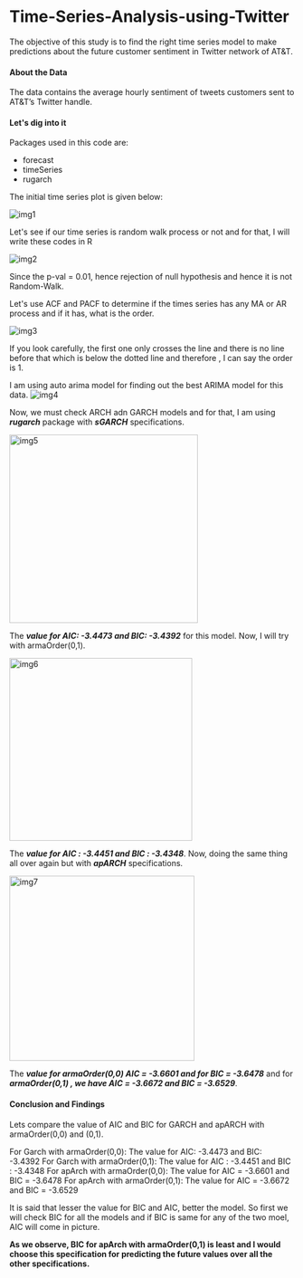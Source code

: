 # Time-Series-Analysis-using-Twitter
The objective of this study is to find the right time series model to make predictions about the future customer sentiment in Twitter network of AT&T. 

#### About the Data

The data contains the average hourly sentiment of tweets customers sent to AT&T’s Twitter handle. 

#### Let's dig into it

Packages used in this code are:
- forecast
- timeSeries
- rugarch

The initial time series plot is given below:

![img1](https://user-images.githubusercontent.com/13045656/77777453-f84b3280-7025-11ea-92ed-4a2c37986752.png)

Let's see if our time series is random walk process or not and for that, I will write these codes in R

![img2](https://user-images.githubusercontent.com/13045656/77777911-9939ed80-7026-11ea-84fd-736fce79baef.png)

Since the p-val = 0.01, hence rejection of null hypothesis and hence it is not Random-Walk.

Let's use ACF and PACF to determine if the times series has any MA or AR process and if it has, what is the order.

![img3](https://user-images.githubusercontent.com/13045656/77778033-c5ee0500-7026-11ea-95d5-1d839397bf67.png)

If you look carefully, the first one only crosses the line and there is no line before that which is below the dotted line and therefore , I can say the order is 1.

I am using auto arima model for finding out the best ARIMA model for this data.
![img4](https://user-images.githubusercontent.com/13045656/77778234-0f3e5480-7027-11ea-9058-c75a921ed3d1.png)

Now, we must check ARCH adn GARCH models and for that, I am using ***rugarch*** package with ***sGARCH*** specifications.

<img width="333" alt="img5" src="https://user-images.githubusercontent.com/13045656/77778448-60e6df00-7027-11ea-896f-606b331c7b5b.PNG">

The ***value for AIC: -3.4473 and BIC: -3.4392*** for this model. Now, I will try with armaOrder(0,1).

<img width="323" alt="img6" src="https://user-images.githubusercontent.com/13045656/77778549-8d026000-7027-11ea-8363-759323c2e110.PNG">

The ***value for AIC : -3.4451 and BIC : -3.4348***. Now, doing the same thing all over again but with ***apARCH*** specifications.

<img width="327" alt="img7" src="https://user-images.githubusercontent.com/13045656/77778729-d5218280-7027-11ea-92a6-5f87b48ea039.PNG">

The ***value for armaOrder(0,0) AIC = -3.6601 and for BIC = -3.6478*** and for ***armaOrder(0,1) , we have AIC = -3.6672 and BIC = -3.6529***.

#### Conclusion and Findings

Lets compare the value of AIC and BIC for GARCH and apARCH with armaOrder(0,0) and (0,1). 

For Garch with armaOrder(0,0): The value for AIC: -3.4473 and BIC: -3.4392
For Garch with armaOrder(0,1): The value for AIC : -3.4451 and BIC : -3.4348
For apArch with armaOrder(0,0): The value for AIC = -3.6601 and BIC = -3.6478
For apArch with armaOrder(0,1): The value for AIC = -3.6672 and BIC = -3.6529

It is said that lesser the value for BIC and AIC, better the model. So first we will check BIC for all the models and if BIC is same for any of the two moel, AIC will come in picture.

**As we observe, BIC for apArch with armaOrder(0,1) is least and I would choose this specification for predicting the future values over all the other specifications.**




